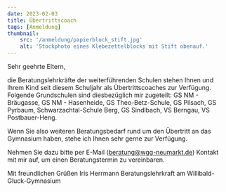 ```yaml
---
date: 2023-02-03
title: Übertrittscoach
tags: [Anmeldung]
thumbnail: 
    src: '/anmeldung/papierblock_stift.jpg'
    alt: 'Stockphoto eines Klebezettelblocks mit Stift obenauf.'
---
```


Sehr geehrte Eltern, 

die Beratungslehrkräfte der weiterführenden Schulen stehen Ihnen und Ihrem Kind seit diesem Schuljahr als Übertrittscoaches zur Verfügung. Folgende Grundschulen sind diesbezüglich mir zugeteilt: GS NM - Bräugasse, GS NM - Hasenheide, GS Theo-Betz-Schule, GS Pilsach, GS Pyrbaum, Schwarzachtal-Schule Berg, GS Sindlbach, VS Berngau, VS Postbauer-Heng.

Wenn Sie also weiteren Beratungsbedarf rund um den Übertritt an das Gymnasium haben, stehe ich Ihnen sehr gerne zur Verfügung.

Nehmen Sie dazu bitte per E-Mail (beratung@wgg-neumarkt.de) Kontakt mit mir auf, um einen Beratungstermin zu vereinbaren.

Mit freundlichen Grüßen
Iris Herrmann
Beratungslehrkraft am Willibald-Gluck-Gymnasium